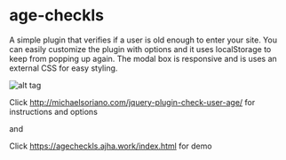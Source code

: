 # age-checkls

A simple plugin that verifies if a user is old enough to enter your site. You can easily customize the plugin with options and it uses localStorage to keep from popping up again. The modal box is responsive and is uses an external CSS for easy styling.

![alt tag](http://cdn.fearlessflyer.com/wp-content/uploads/2015/03/age-check-demo.gif)

Click http://michaelsoriano.com/jquery-plugin-check-user-age/ for instructions and options

and

Click https://agecheckls.ajha.work/index.html for demo
